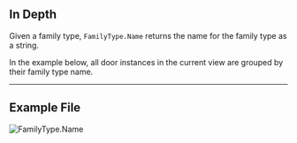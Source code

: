 ## In Depth
Given a family type, `FamilyType.Name` returns the name for the family type as a string.

In the example below, all door instances in the current view are grouped by their family type name.
___
## Example File

![FamilyType.Name](./Revit.Elements.FamilyType.Name_img.jpg)